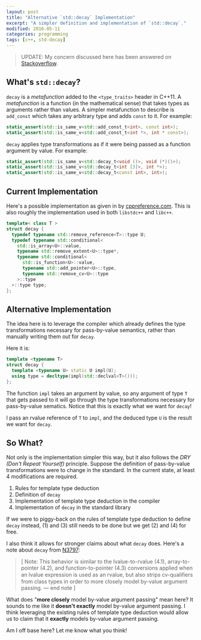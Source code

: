 ```yaml
---
layout: post
title: "Alternative `std::decay` Implementation"
excerpt: "A simpler definition and implementation of `std::decay`."
modified: 2016-05-11
categories: programming
tags: [c++, std-decay]
---
```


> UPDATE: My concern discussed here has been answered on [Stackoverflow].

## What's `std::decay`?

`decay` is a _metafunction_ added to the `<type_traits>` header in C++11. A _metafunction_ is a function (in the mathematical sense) that takes types as arguments rather than values. A simpler metafunction to describe is `add_const` which takes any arbitrary type and adds `const` to it. For example:

```c++
static_assert(std::is_same_v<std::add_const_t<int>, const int>);
static_assert(std::is_same_v<std::add_const_t<int *>, int * const>);
```

`decay` applies type transformations as if it were being passed as a function argument by value. For example:

```c++
static_assert(std::is_same_v<std::decay_t<void ()>, void (*)()>);
static_assert(std::is_same_v<std::decay_t<int [3]>, int *>);
static_assert(std::is_same_v<std::decay_t<const int>, int>);
```

## Current Implementation

Here's a possible implementation as given in by
[cppreference.com](http://en.cppreference.com/w/cpp/types/decay).
This is also roughly the implementation used in both `libstdc++` and `libc++`.

```c++
template< class T >
struct decay {
  typedef typename std::remove_reference<T>::type U;
  typedef typename std::conditional<
    std::is_array<U>::value,
    typename std::remove_extent<U>::type*,
    typename std::conditional<
      std::is_function<U>::value,
      typename std::add_pointer<U>::type,
      typename std::remove_cv<U>::type
    >::type
  >::type type;
};
```

## Alternative Implementation

The idea here is to leverage the compiler which already defines the type
transformations necessary for pass-by-value semantics, rather than manually
writing them out for `decay`.

Here it is:

```c++
template <typename T>
struct decay {
  template <typename U> static U impl(U);
  using type = decltype(impl(std::declval<T>()));
};
```

The function `impl` takes an argument by value, so any argument of type `T` that
gets passed to it will go through the type transformations necessary for
pass-by-value sematics. Notice that this is exactly what we want for `decay`!

I pass an rvalue reference of `T` to `impl`, and the deduced type `U` is the
result we want for `decay`.

## So What?

Not only is the implementation simpler this way, but it also follows the
_DRY (Don't Repeat Yourself)_ principle. Suppose the definition of pass-by-value
transformations were to change in the standard. In the current state, at least 4
modifications are required.

1. Rules for template type deduction
2. Definition of `decay`
3. Implementation of template type deduction in the compiler
4. Implementation of `decay` in the standard library

If we were to piggy-back on the rules of template type deduction to define
`decay` instead, (1) and (3) still needs to be done but we get (2) and (4)
for free.

I also think it allows for stronger claims about what `decay` does. Here's a
note about `decay` from [N3797](https://isocpp.org/files/papers/N3797.pdf):

> [ Note: This behavior is similar to the lvalue-to-rvalue (4.1),
> array-to-pointer (4.2), and function-to-pointer (4.3) conversions applied when
> an lvalue expression is used as an rvalue, but also strips cv-qualiﬁers from
> class types in order to more closely model by-value argument passing.
> — end note ]

What does "__more closely__ model by-value argument passing" mean here? It
sounds to me like it __doesn't exactly__ model by-value argument passing. I
think leveraging the existing rules of template type deduction would allow us to
claim that it __exactly__ models by-value argument passing.

Am I off base here? Let me know what you think!

[Stackoverflow]: http://stackoverflow.com/questions/30419426/what-are-the-differences-between-stddecay-and-pass-by-value
